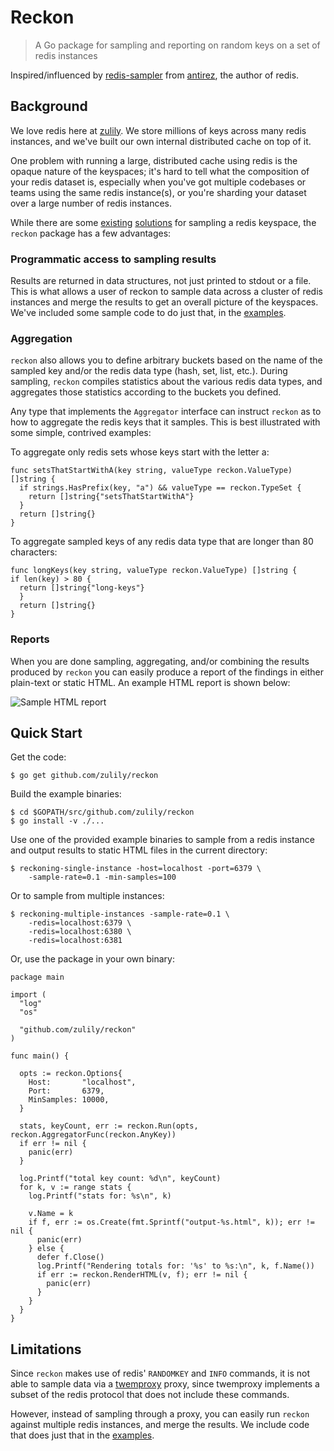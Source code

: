 # Reckon

> A Go package for sampling and reporting on random keys on a set of redis instances

Inspired/influenced by [redis-sampler](https://github.com/antirez/redis-sampler)
from [antirez](https://github.com/antirez), the author of redis.

## Background

We love redis here at [zulily](https://github.com/zulily/). We store millions
of keys across many redis instances, and we've built our own internal distributed
cache on top of it.

One problem with running a large, distributed cache using redis is the opaque
nature of the keyspaces; it's hard to tell what the composition of your redis
dataset is, especially when you've got multiple codebases or teams using the
same redis instance(s), or you're sharding your dataset over a large number of
redis instances.

While there are some [existing](https://github.com/antirez/redis-sampler)
[solutions](https://github.com/snmaynard/redis-audit) for sampling a redis
keyspace, the `reckon` package has a few advantages:

### Programmatic access to sampling results

Results are returned in data structures, not just printed to stdout or a file.
This is what allows a user of reckon to sample data across a cluster of redis
instances and merge the results to get an overall picture of the keyspaces.
We've included some sample code to do just that, in the
[examples](https://github.com/zulily/reckon/tree/master/examples/reckoning-multiple-instances).

### Aggregation

`reckon` also allows you to define arbitrary buckets based on the name of the
sampled key and/or the redis data type (hash, set, list, etc.). During
sampling, `reckon` compiles statistics about the various redis data types, and
aggregates those statistics according to the buckets you defined.

Any type that implements the `Aggregator` interface can instruct `reckon` as to
how to aggregate the redis keys that it samples. This is best illustrated with some
simple, contrived examples:

To aggregate only redis sets whose keys start with the letter a:

    func setsThatStartWithA(key string, valueType reckon.ValueType) []string {
      if strings.HasPrefix(key, "a") && valueType == reckon.TypeSet {
        return []string{"setsThatStartWithA"}
      }
      return []string{}
    }

To aggregate sampled keys of any redis data type that are longer than 80 characters:

    func longKeys(key string, valueType reckon.ValueType) []string {
    if len(key) > 80 {
      return []string{"long-keys"}
      }
      return []string{}
    }

### Reports

When you are done sampling, aggregating, and/or combining the results produced
by `reckon` you can easily produce a report of the findings in either plain-text
or static HTML. An example HTML report is shown below:

![Sample HTML report](https://github.com/zulily/reckon/blob/master/random-sets.png)


## Quick Start

Get the code:

    $ go get github.com/zulily/reckon

Build the example binaries:

    $ cd $GOPATH/src/github.com/zulily/reckon
    $ go install -v ./...

Use one of the provided example binaries to sample from a redis instance and
output results to static HTML files in the current directory:

    $ reckoning-single-instance -host=localhost -port=6379 \
        -sample-rate=0.1 -min-samples=100

Or to sample from multiple instances:

    $ reckoning-multiple-instances -sample-rate=0.1 \
        -redis=localhost:6379 \
        -redis=localhost:6380 \
        -redis=localhost:6381

Or, use the package in your own binary:

    package main

    import (
      "log"
      "os"

      "github.com/zulily/reckon"
    )

    func main() {

      opts := reckon.Options{
        Host:       "localhost",
        Port:       6379,
        MinSamples: 10000,
      }

      stats, keyCount, err := reckon.Run(opts, reckon.AggregatorFunc(reckon.AnyKey))
      if err != nil {
        panic(err)
      }

      log.Printf("total key count: %d\n", keyCount)
      for k, v := range stats {
        log.Printf("stats for: %s\n", k)

        v.Name = k
        if f, err := os.Create(fmt.Sprintf("output-%s.html", k)); err != nil {
          panic(err)
        } else {
          defer f.Close()
          log.Printf("Rendering totals for: '%s' to %s:\n", k, f.Name())
          if err := reckon.RenderHTML(v, f); err != nil {
            panic(err)
          }
        }
      }
    }

## Limitations

Since `reckon` makes use of redis' `RANDOMKEY` and `INFO` commands, it is not
able to sample data via a [twemproxy](https://github.com/twitter/twemproxy)
proxy, since twemproxy implements a subset of the redis protocol that does not
include these commands.

However, instead of sampling through a proxy, you can easily run `reckon`
against multiple redis instances, and merge the results.  We include code
that does just that in the
[examples](https://github.com/zulily/reckon/tree/master/examples/reckoning-multiple-instances).
